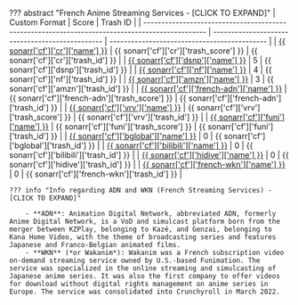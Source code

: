 ??? abstract "French Anime Streaming Services - [CLICK TO EXPAND]"
    | Custom Format                                                                                   | Score                                           | Trash ID                                     |
    | ----------------------------------------------------------------------------------------------- | ----------------------------------------------- | -------------------------------------------- |
    | [{{ sonarr['cf']['cr']['name'] }}](/Sonarr/sonarr-collection-of-custom-formats/#cr)             | {{ sonarr['cf']['cr']['trash_score'] }}         | {{ sonarr['cf']['cr']['trash_id'] }}         |
    | [{{ sonarr['cf']['dsnp']['name'] }}](/Sonarr/sonarr-collection-of-custom-formats/#dsnp)         | 5                                               | {{ sonarr['cf']['dsnp']['trash_id'] }}       |
    | [{{ sonarr['cf']['nf']['name'] }}](/Sonarr/sonarr-collection-of-custom-formats/#nf)             | 4                                               | {{ sonarr['cf']['nf']['trash_id'] }}         |
    | [{{ sonarr['cf']['amzn']['name'] }}](/Sonarr/sonarr-collection-of-custom-formats/#amzn)         | 3                                               | {{ sonarr['cf']['amzn']['trash_id'] }}       |
    | [{{ sonarr['cf']['french-adn']['name'] }}](/Sonarr/sonarr-collection-of-custom-formats/#adn)    | {{ sonarr['cf']['french-adn']['trash_score'] }} | {{ sonarr['cf']['french-adn']['trash_id'] }} |
    | [{{ sonarr['cf']['vrv']['name'] }}](/Sonarr/sonarr-collection-of-custom-formats/#vrv)           | {{ sonarr['cf']['vrv']['trash_score'] }}        | {{ sonarr['cf']['vrv']['trash_id'] }}        |
    | [{{ sonarr['cf']['funi']['name'] }}](/Sonarr/sonarr-collection-of-custom-formats/#funi)         | {{ sonarr['cf']['funi']['trash_score'] }}       | {{ sonarr['cf']['funi']['trash_id'] }}       |
    | [{{ sonarr['cf']['bglobal']['name'] }}](/Sonarr/sonarr-collection-of-custom-formats/#b-global)  | 0                                               | {{ sonarr['cf']['bglobal']['trash_id'] }}    |
    | [{{ sonarr['cf']['bilibili']['name'] }}](/Sonarr/sonarr-collection-of-custom-formats/#bilibili) | 0                                               | {{ sonarr['cf']['bilibili']['trash_id'] }}   |
    | [{{ sonarr['cf']['hidive']['name'] }}](/Sonarr/sonarr-collection-of-custom-formats/#hidive)     | 0                                               | {{ sonarr['cf']['hidive']['trash_id'] }}     |
    | [{{ sonarr['cf']['french-wkn']['name'] }}](/Sonarr/sonarr-collection-of-custom-formats/#wkn)    | 0                                               | {{ sonarr['cf']['french-wkn']['trash_id'] }} |

    ??? info "Info regarding ADN and WKN (French Streaming Services) - [CLICK TO EXPAND]"

        - **ADN**: Animation Digital Network, abbreviated ADN, formerly Anime Digital Network, is a VoD and simulcast platform born from the merger between KZPlay, belonging to Kazé, and Genzai, belonging to Kana Home Video, with the theme of broadcasting series and features Japanese and Franco-Belgian animated films.
        - **WKN** (*or Wakanim*): Wakanim was a French subscription video on-demand streaming service owned by U.S.-based Funimation. The service was specialized in the online streaming and simulcasting of Japanese anime series. It was also the first company to offer videos for download without digital rights management on anime series in Europe. The service was consolidated into Crunchyroll in March 2022.
